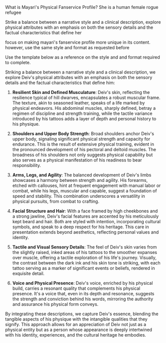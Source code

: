 What is Mayari's Physical Fanservice Profile? She is a human female rogue refugee

Strike a balance between a narrative style and a clinical description, explore physical attributes with an emphasis on both the sensory details and the factual characteristics that define her

focus on making mayari's fanservice profile more unique in its content. however, use the same style and format as requested before

Use the template below as a reference on the style and and format required to complete. 


Striking a balance between a narrative style and a clinical description, we explore Deiv's physical attributes with an emphasis on both the sensory details and the factual characteristics that define him:

1. **Resilient Skin and Defined Musculature**: Deiv's skin, reflecting the resilience typical of hill dwarves, encapsulates a robust muscular frame. The texture, akin to seasoned leather, speaks of a life marked by physical endeavors. His abdominal muscles, sharply defined, betray a regimen of discipline and strength training, while the tactile variance introduced by his tattoos adds a layer of depth and personal history to his physique.

2. **Shoulders and Upper Body Strength**: Broad shoulders anchor Deiv's upper body, signaling significant physical strength and capacity for endurance. This is the result of extensive physical training, evident in the pronounced development of his pectoral and deltoid muscles. The broadness of his shoulders not only suggests physical capability but also serves as a physical manifestation of his readiness to bear responsibility.

3. **Arms, Legs, and Agility**: The balanced development of Deiv's limbs showcases a harmony between strength and agility. His forearms, etched with callouses, hint at frequent engagement with manual labor or combat, while his legs, muscular and capable, suggest a foundation of speed and stability. This combination underscores a versatility in physical pursuits, from combat to crafting.

4. **Facial Structure and Hair**: With a face framed by high cheekbones and a strong jawline, Deiv's facial features are accented by his meticulously kept beard and hair. Both are styled with intention, incorporating cultural symbols, and speak to a deep respect for his heritage. This care in presentation extends beyond aesthetics, reflecting personal values and identity.

5. **Tactile and Visual Sensory Details**: The feel of Deiv's skin varies from the slightly raised, inked areas of his tattoos to the smoother expanses over muscle, offering a tactile exploration of his life's journey. Visually, the contrast between the dark ink and his skin tone is striking, with each tattoo serving as a marker of significant events or beliefs, rendered in exquisite detail.

6. **Voice and Physical Presence**: Deiv's voice, enriched by his physical build, carries a resonant quality that complements his physical presence. It's a voice that, even in its depth and resonance, suggests the strength and conviction behind his words, mirroring the authority and assurance his physical form conveys.

By integrating these descriptions, we capture Deiv's essence, blending the tangible aspects of his physique with the intangible qualities that they signify. This approach allows for an appreciation of Deiv not just as a physical entity but as a person whose appearance is deeply intertwined with his identity, experiences, and the cultural heritage he embodies.


